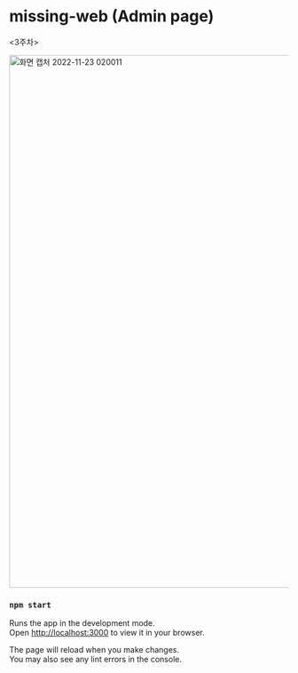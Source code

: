 # missing-web (Admin page)
<3주차>

<img width="960" alt="화면 캡처 2022-11-23 020011" src="https://user-images.githubusercontent.com/95032287/203375830-1ad078a7-5f79-4e3f-8163-f743a6757c11.png">


### `npm start`

Runs the app in the development mode.\
Open [http://localhost:3000](http://localhost:3000) to view it in your browser.

The page will reload when you make changes.\
You may also see any lint errors in the console.
